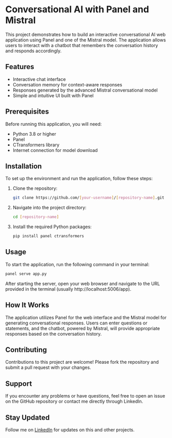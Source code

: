 # Conversational AI with Panel and Mistral

This project demonstrates how to build an interactive conversational AI web application using Panel and one of the Mistral model. The application allows users to interact with a chatbot that remembers the conversation history and responds accordingly.

## Features

- Interactive chat interface
- Conversation memory for context-aware responses
- Responses generated by the advanced Mistral conversational model
- Simple and intuitive UI built with Panel

## Prerequisites

Before running this application, you will need:

- Python 3.8 or higher
- Panel
- CTransformers library
- Internet connection for model download

## Installation

To set up the environment and run the application, follow these steps:

1. Clone the repository:
   ```bash
   git clone https://github.com/[your-username]/[repository-name].git
   ```
2. Navigate into the project directory:
   ```bash
   cd [repository-name]
   ```
3. Install the required Python packages:
   ```bash
   pip install panel ctransformers
   ```

## Usage

To start the application, run the following command in your terminal:

```bash
panel serve app.py
```

After starting the server, open your web browser and navigate to the URL provided in the terminal (usually http://localhost:5006/app).

## How It Works

The application utilizes Panel for the web interface and the Mistral model for generating conversational responses. Users can enter questions or statements, and the chatbot, powered by Mistral, will provide appropriate responses based on the conversation history.

## Contributing

Contributions to this project are welcome! Please fork the repository and submit a pull request with your changes.

## Support

If you encounter any problems or have questions, feel free to open an issue on the GitHub repository or contact me directly through LinkedIn.

## Stay Updated

Follow me on [LinkedIn](https://www.linkedin.com/in/maxime-jabarian) for updates on this and other projects.
